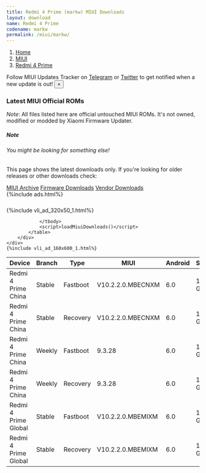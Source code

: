```yaml
---
title: Redmi 4 Prime (markw) MIUI Downloads
layout: download
name: Redmi 4 Prime
codename: markw
permalink: /miui/markw/
---
```

<nav aria-label="breadcrumb">
    <ol class="breadcrumb">
        <li class="breadcrumb-item"><a href="/">Home</a></li>
        <li class="breadcrumb-item"><a href="/miui/">MIUI</a></li>
        <li class="breadcrumb-item active" aria-current="page"><a href="/miui/markw/">Redmi 4 Prime</a></li>
    </ol>
</nav>
<div class="alert alert-primary alert-dismissible fade show" role="alert">
    Follow MIUI Updates Tracker on <a href="https://t.me/MIUIUpdatesTracker" class="alert-link">Telegram</a>
     or <a href="https://twitter.com/MiFwUpdater" class="alert-link">Twitter</a> to get notified when a new update is out!
    <button type="button" class="close" data-dismiss="alert" aria-label="Close">
        <span aria-hidden="true">&times;</span>
    </button>
</div>

### Latest MIUI Official ROMs
*Note*: All files listed here are official untouched MIUI ROMs. It's not owned, modified or modded by Xiaomi Firmware Updater.
<div class="card">
  <div class="card-body">
    <h5 class="card-title">Note</h5>
    <h6 class="card-subtitle mb-2 text-muted">You might be looking for something else!</h6>
    <p class="card-text">This page shows the latest downloads only.
     If you're looking for older releases or other downloads check:</p>
    <a href="/archive/miui/markw/" class="card-link">MIUI Archive</a>
    <a href="/firmware/markw/" class="card-link">Firmware Downloads</a>
    <a href="/vendor/markw/" class="card-link">Vendor Downloads</a>
  </div>
</div>
{%include ads.html%}
<div class="row justify-content-center">
    <div class="col-10">
        <div class="table-responsive-md" style="margin-top: 25px;">
            {%include vli_ad_320x50_1.html%}
            <table id="miui" class="display dt-responsive nowrap compact table table-striped table-hover table-sm">
                <thead class="thead-dark">
                    <tr>
                        <th data-ref="device">Device</th>
                        <th data-ref="branch">Branch</th>
                        <th data-ref="type">Type</th>
                        <th data-ref="miui">MIUI</th>
                        <th data-ref="android">Android</th>
                        <th data-ref="size">Size</th>
                        <th data-ref="size">Date</th>
                        <th data-ref="link">Link</th>
                    </tr>
                </thead>
                <tbody>
                <tr><td>Redmi 4 Prime China</td><td>Stable</td><td>Fastboot</td><td>V10.2.2.0.MBECNXM</td><td>6.0</td><td>1.8 GB</td><td>2019-05-21</td><td><a href="/miui/markw/stable/V10.2.2.0.MBECNXM/">Download</a></td></tr>
<tr><td>Redmi 4 Prime China</td><td>Stable</td><td>Recovery</td><td>V10.2.2.0.MBECNXM</td><td>6.0</td><td>1.7 GB</td><td>2019-05-21</td><td><a href="/miui/markw/stable/V10.2.2.0.MBECNXM/">Download</a></td></tr>
<tr><td>Redmi 4 Prime China</td><td>Weekly</td><td>Fastboot</td><td>9.3.28</td><td>6.0</td><td>1.8 GB</td><td>2019-03-29</td><td><a href="/miui/markw/weekly/9.3.28/">Download</a></td></tr>
<tr><td>Redmi 4 Prime China</td><td>Weekly</td><td>Recovery</td><td>9.3.28</td><td>6.0</td><td>1.6 GB</td><td>2019-03-29</td><td><a href="/miui/markw/weekly/9.3.28/">Download</a></td></tr>
<tr><td>Redmi 4 Prime Global</td><td>Stable</td><td>Fastboot</td><td>V10.2.2.0.MBEMIXM</td><td>6.0</td><td>1.7 GB</td><td>2019-05-20</td><td><a href="/miui/markw/stable/V10.2.2.0.MBEMIXM/">Download</a></td></tr>
<tr><td>Redmi 4 Prime Global</td><td>Stable</td><td>Recovery</td><td>V10.2.2.0.MBEMIXM</td><td>6.0</td><td>1.5 GB</td><td>2019-05-20</td><td><a href="/miui/markw/stable/V10.2.2.0.MBEMIXM/">Download</a></td></tr>

                </tbody>
                <script>loadMiuiDownloads()</script>
            </table>
        </div>
    </div>
    {%include vli_ad_160x600_1.html%}
</div>
